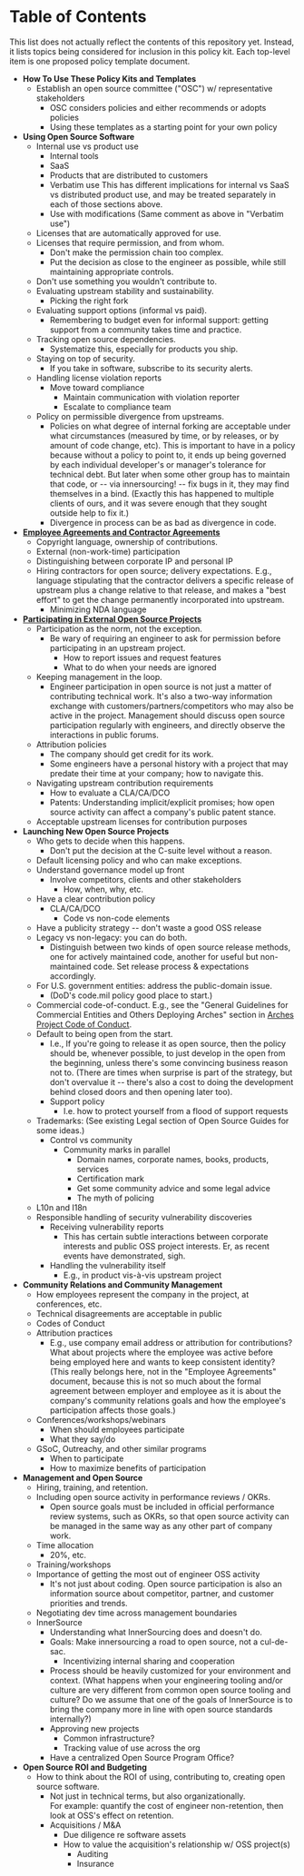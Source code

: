 # Table of Contents

This list does not actually reflect the contents of this repository
yet.  Instead, it lists topics being considered for inclusion in this
policy kit.  Each top-level item is one proposed policy template
document.

* **How To Use These Policy Kits and Templates**
  - Establish an open source committee ("OSC") w/ representative stakeholders
    - OSC considers policies and either recommends or adopts policies
    - Using these templates as a starting point for your own policy
* **Using Open Source Software**
  - Internal use vs product use
    - Internal tools
    - SaaS
    - Products that are distributed to customers
    - Verbatim use
          This has different implications for internal vs SaaS vs
          distributed product use, and may be treated separately in
          each of those sections above.
    - Use with modifications
          (Same comment as above in "Verbatim use")
  - Licenses that are automatically approved for use.
  - Licenses that require permission, and from whom.
    - Don't make the permission chain too complex.
    - Put the decision as close to the engineer as possible,
          while still maintaining appropriate controls.
  - Don't use something you wouldn't contribute to.
  - Evaluating upstream stability and sustainability.
    - Picking the right fork
  - Evaluating support options (informal vs paid).
    - Remembering to budget even for informal support:
          getting support from a community takes time and practice.
  - Tracking open source dependencies.
    - Systematize this, especially for products you ship.
  - Staying on top of security.
    - If you take in software, subscribe to its security alerts.
  - Handling license violation reports
    - Move toward compliance
      - Maintain communication with violation reporter
      - Escalate to compliance team
  - Policy on permissible divergence from upstreams.
    - Policies on what degree of internal forking are acceptable
          under what circumstances (measured by time, or by releases,
          or by amount of code change, etc).  This is important to
          have in a policy because without a policy to point to, it
          ends up being governed by each individual developer's or
          manager's tolerance for technical debt.  But later when some
          other group has to maintain that code, or -- via
          innersourcing! -- fix bugs in it, they may find themselves
          in a bind.  (Exactly this has happened to multiple clients
          of ours, and it was severe enough that they sought outside
          help to fix it.)
     - Divergence in process can be as bad as divergence in code.
* **[Employee Agreements and Contractor Agreements](employees-and-contractors.md)**
  - Copyright language, ownership of contributions.
  - External (non-work-time) participation
  - Distinguishing between corporate IP and personal IP
  - Hiring contractors for open source; delivery expectations.
    E.g., language stipulating that the contractor delivers a
    specific release of upstream plus a change relative to that
    release, and makes a "best effort" to get the change permanently
    incorporated into upstream.
    - Minimizing NDA language
* **[Participating in External Open Source Projects](upstream-participation.md)**
  - Participation as the norm, not the exception.
    - Be wary of requiring an engineer to ask for permission
          before participating in an upstream project.
      - How to report issues and request features
      - What to do when your needs are ignored
  - Keeping management in the loop.
    - Engineer participation in open source is not just a matter
          of contributing technical work.  It's also a two-way
          information exchange with customers/partners/competitors who
          may also be active in the project.  Management should
          discuss open source participation regularly with engineers,
          and directly observe the interactions in public forums.
  - Attribution policies
    - The company should get credit for its work.
    - Some engineers have a personal history with a project that may
          predate their time at your company; how to navigate this.
  - Navigating upstream contribution requirements
    - How to evaluate a CLA/CA/DCO
    - Patents: Understanding implicit/explicit promises; how open
          source activity can affect a company's public patent stance.
  - Acceptable upstream licenses for contribution purposes
* **Launching New Open Source Projects**
  - Who gets to decide when this happens.
    - Don't put the decision at the C-suite level without a reason.
  - Default licensing policy and who can make exceptions.
  - Understand governance model up front
    - Involve competitors, clients and other stakeholders
      - How, when, why, etc.
  - Have a clear contribution policy
    - CLA/CA/DCO
      - Code vs non-code elements
  - Have a publicity strategy -- don't waste a good OSS release
  - Legacy vs non-legacy: you can do both.
    - Distinguish between two kinds of open source release
          methods, one for actively maintained code, another for
          useful but non-maintained code.  Set release process &
          expectations accordingly.
  - For U.S. government entities: address the public-domain issue.
    - (DoD's code.mil policy good place to start.)
  - Commercial code-of-conduct.
    E.g., see the "General Guidelines for Commercial Entities and
    Others Deploying Arches" section in [Arches Project Code of
    Conduct](http://archesproject.org/code-of-conduct/).
  - Default to being open from the start.
    - I.e., If you're going to release it as open source, then the
          policy should be, whenever possible, to just develop in the
          open from the beginning, unless there's some convincing
          business reason not to.  (There are times when surprise is
          part of the strategy, but don't overvalue it -- there's also
          a cost to doing the development behind closed doors and then
          opening later too).
    - Support policy
      - I.e. how to protect yourself from a flood of support requests
  - Trademarks: (See existing Legal section of Open Source Guides for
    some ideas.)
    - Control vs community
      - Community marks in parallel
        - Domain names, corporate names, books, products, services
        - Certification mark
        - Get some community advice and some legal advice
        - The myth of policing
  - L10n and I18n
  - Responsible handling of security vulnerability discoveries
    - Receiving vulnerability reports
      - This has certain subtle interactions between
                 corporate interests and public OSS project interests.
                 Er, as recent events have demonstrated, sigh.
    - Handling the vulnerability itself
      - E.g., in product vis-à-vis upstream project
* **Community Relations and Community Management**
  - How employees represent the company in the project, at conferences, etc.
  - Technical disagreements are acceptable in public
  - Codes of Conduct
  - Attribution practices
    - E.g., use company email address or attribution for
          contributions?  What about projects where the employee was
          active before being employed here and wants to keep
          consistent identity?  (This really belongs here, not in the
          "Employee Agreements" document, because this is not so much
          about the formal agreement between employer and employee as
          it is about the company's community relations goals and how
          the employee's participation affects those goals.)
  - Conferences/workshops/webinars
    - When should employees participate
    - What they say/do
  - GSoC, Outreachy, and other similar programs
    - When to participate
    - How to maximize benefits of participation
* **Management and Open Source**
  - Hiring, training, and retention.
  - Including open source activity in performance reviews / OKRs.
    - Open source goals must be included in official performance
          review systems, such as OKRs, so that open source activity
          can be managed in the same way as any other part of company
          work.
  - Time allocation
    - 20%, etc.
  - Training/workshops
  - Importance of getting the most out of engineer OSS activity
    - It's not just about coding.  Open source participation is
          also an information source about competitor, partner, and
          customer priorities and trends.
  - Negotiating dev time across management boundaries
  - InnerSource
    - Understanding what InnerSourcing does and doesn't do.
    - Goals: Make innersourcing a road to open source, not a cul-de-sac.
      - Incentivizing internal sharing and cooperation
    - Process should be heavily customized for your environment and context.
      (What happens when your engineering tooling and/or culture are
      very different from common open source tooling and culture?  Do we
      assume that one of the goals of InnerSource is to bring the
      company more in line with open source standards internally?)
    - Approving new projects
      - Common infrastructure?
      - Tracking value of use across the org
    - Have a centralized Open Source Program Office?
* **Open Source ROI and Budgeting**
  - How to think about the ROI of using, contributing to, creating
    open source software.
      - Not just in technical terms, but also organizationally.  
          For example: quantify the cost of engineer non-retention,
          then look at OSS's effect on retention.
      - Acquisitions / M&A
        - Due diligence re software assets
        - How to value the acquisition's relationship w/ OSS project(s)
          - Auditing
          - Insurance
